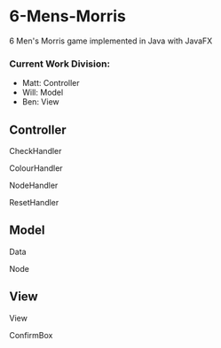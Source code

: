 # 6-Mens-Morris
6 Men's Morris game implemented in Java with JavaFX

### Current Work Division:
* Matt: Controller
* Will: Model
* Ben: View

## Controller

CheckHandler

ColourHandler

NodeHandler

ResetHandler

## Model

Data

Node
  
## View

View

ConfirmBox 
